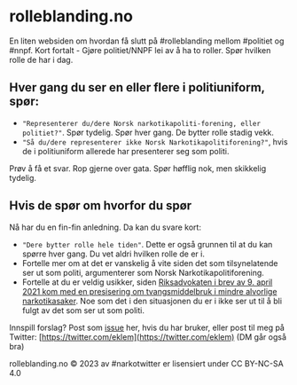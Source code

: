 # rolleblanding.no
En liten websiden om hvordan få slutt på #rolleblanding mellom #politiet og #nnpf. Kort fortalt - Gjøre politiet/NNPF lei av å ha to roller. Spør hvilken rolle de har i dag.

## Hver gang du ser en eller flere i politiuniform, spør:

* `"Representerer du/dere Norsk narkotikapoliti-forening, eller politiet?"`.
  Spør tydelig. Spør hver gang. De bytter rolle stadig vekk.
* `"Så du/dere representerer ikke Norsk Narkotikapolitiforening?"`, hvis de i politiuniform allerede har presenterer seg som politi.

Prøv å få et svar. Rop gjerne over gata. Spør høfflig nok, men skikkelig tydelig.

## Hvis de spør om hvorfor du spør

Nå har du en fin-fin anledning. Da kan du svare kort:

* `"Dere bytter rolle hele tiden"`. Dette er også grunnen til at du kan spørre hver gang. Du vet aldri hvilken rolle de er i.
* Fortelle mer om at det er vanskelig å vite siden det som tilsynelatende ser ut som politi, argumenterer som Norsk Narkotikapolitiforening.
* Fortelle at du er veldig usikker, siden [Riksadvokaten i brev av 9. april 2021 kom med en presisering om tvangsmiddelbruk i mindre alvorlige narkotikasaker](https://www.riksadvokaten.no/wp-content/uploads/2022/02/Nasj-rapport-tvangsmiddelbruk-i-mindre-alv-narkotikasaker.pdf). Noe som det i den situasjonen du er i ikke ser ut til å bli fulgt av det som ser ut som politi.


Innspill forslag? Post som [issue](https://github.com/eklem/rolleblanding.no/issues/new) her, hvis du har bruker, eller post til meg på Twitter: [https://twitter.com/eklem](https://twitter.com/eklem) (DM går også bra)


 rolleblanding.no © 2023 av #narkotwitter er lisensiert under CC BY-NC-SA 4.0 
